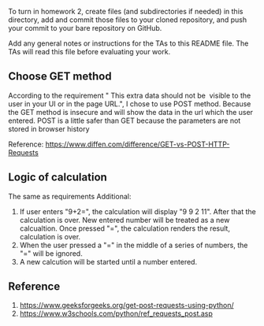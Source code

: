 To turn in homework 2, create files (and subdirectories if needed) in
this directory, add and commit those files to your cloned repository,
and push your commit to your bare repository on GitHub.

Add any general notes or instructions for the TAs to this README file.
The TAs will read this file before evaluating your work.

## Choose GET method
According to the requirement " This extra data should not be  visible to the user in your UI or in the page URL.", I chose to use POST method.
Because the GET method is insecure and will show the data in the url which the user entered.
POST is a little safer than GET because the parameters are not stored in browser history

Reference: https://www.diffen.com/difference/GET-vs-POST-HTTP-Requests

## Logic of calculation
The same as requirements
Additional:
1. If user enters "9+2=", the calculation will display "9 9 2 11". After that the calculation is over. New entered number will be treated as a new calcualtion. Once pressed "=", the calculation renders the result, calculation is over.
2. When the user pressed a "=" in the middle of a series of numbers, the "=" will be ignored.
3. A new calcution will be started until a number entered.

## Reference
1. https://www.geeksforgeeks.org/get-post-requests-using-python/
2. https://www.w3schools.com/python/ref_requests_post.asp

